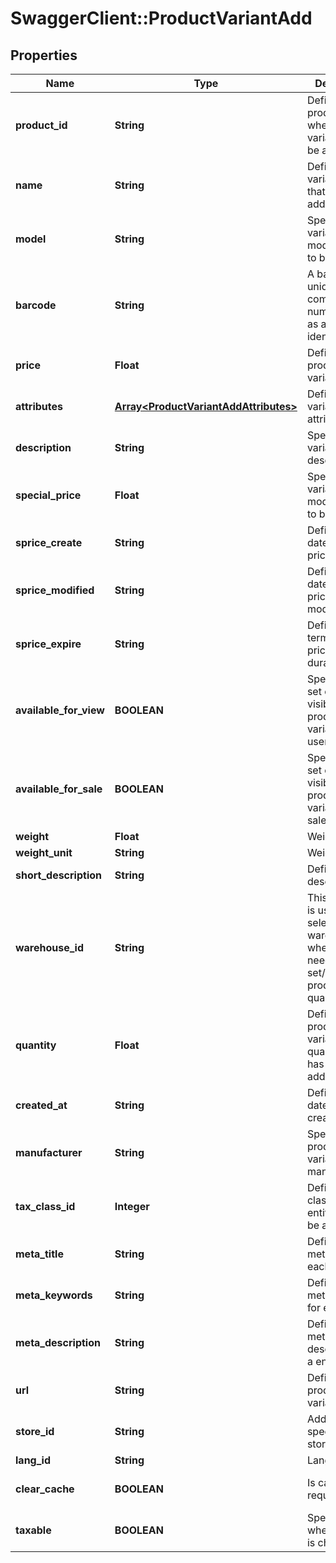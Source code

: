 # SwaggerClient::ProductVariantAdd

## Properties
Name | Type | Description | Notes
------------ | ------------- | ------------- | -------------
**product_id** | **String** | Defines product&#39;s id where the variant has to be added | [optional] 
**name** | **String** | Defines variant&#39;s name that has to be added | [optional] 
**model** | **String** | Specifies variant&#39;s model that has to be added | 
**barcode** | **String** | A barcode is a unique code composed of numbers used as a product identifier. | [optional] 
**price** | **Float** | Defines new product&#39;s variant price | [optional] 
**attributes** | [**Array&lt;ProductVariantAddAttributes&gt;**](ProductVariantAddAttributes.md) | Defines variant&#39;s attributes list | [optional] 
**description** | **String** | Specifies variant&#39;s description | [optional] 
**special_price** | **Float** | Specifies variant&#39;s model that has to be added | [optional] 
**sprice_create** | **String** | Defines the date of special price creation | [optional] 
**sprice_modified** | **String** | Defines the date of special price modification | [optional] 
**sprice_expire** | **String** | Defines the term of special price offer duration | [optional] 
**available_for_view** | **BOOLEAN** | Specifies the set of visible/invisible product&#39;s variants for users | [optional] [default to true]
**available_for_sale** | **BOOLEAN** | Specifies the set of visible/invisible product&#39;s variants for sale | [optional] [default to true]
**weight** | **Float** | Weight | [optional] 
**weight_unit** | **String** | Weight Unit | [optional] 
**short_description** | **String** | Defines short description | [optional] 
**warehouse_id** | **String** | This parameter is used for selecting a warehouse where you need to set/modify a product quantity. | [optional] 
**quantity** | **Float** | Defines product variant&#39;s quantity that has to be added | [optional] 
**created_at** | **String** | Defines the date of entity creation | [optional] 
**manufacturer** | **String** | Specifies the product variant&#39;s manufacturer | [optional] 
**tax_class_id** | **Integer** | Defines tax classes where entity has to be added | [optional] 
**meta_title** | **String** | Defines unique meta title for each entity | [optional] 
**meta_keywords** | **String** | Defines unique meta keywords for each entity | [optional] 
**meta_description** | **String** | Defines unique meta description of a entity | [optional] 
**url** | **String** | Defines unique product variant&#39;s URL | [optional] 
**store_id** | **String** | Add variants specified by store id | [optional] 
**lang_id** | **String** | Language id | [optional] 
**clear_cache** | **BOOLEAN** | Is cache clear required | [optional] [default to true]
**taxable** | **BOOLEAN** | Specifies whether a tax is charged | [optional] [default to true]



